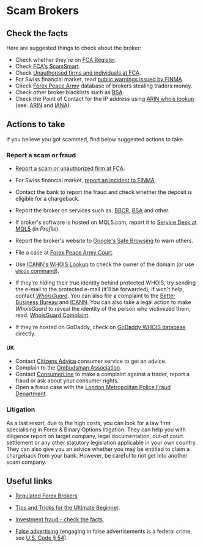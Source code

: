 # Scam Brokers

## Check the facts

Here are suggested things to check about the broker:

- Check whether they're on [FCA Register][21].
- Check [FCA's ScamSmart][22].
- Check [Unauthorised firms and individuals at FCA][23].
- For Swiss financial market, read [public warnings issued by FINMA][24].
- Check [Forex Peace Army][25] database of brokers stealing traders money.
- Check other broker blacklists such as [BSA][26].
- Check the Point of Contact for the IP address using [ARIN whois lookup][27] (see: [ARIN][28] and [IANA][29]).

## Actions to take

If you believe you got scammed, find below suggested actions to take.

### Report a scam or fraud

- [Report a scam or unauthorized firm at FCA][30].
- For Swiss financial market, [report an incident to FINMA][31].
- Contact the bank to report the fraud and check whether the deposit is eligible for a chargeback.
- Report the broker on services such as: [BBCR][33], [BSA][34] and other.
- If broker's software is hosted on MQL5.com, report it to [Service Desk at MQL5][35] (in *Profile*).
- Report the broker's website to [Google's Safe Browsing][36] to warn others.
- File a case at [Forex Peace Army Court][37].
-  Use [ICANN's WHOIS Lookup][38] to check the owner of the domain (or use [`whois` command][39]).

  - If they're hiding their true identity behind protected WHOIS, try sending the e-mail to the protected e-mail (it'll be forwarded), if won't help, contact [*WhoisGuard*][40]. You can also file a complaint to the [Better Business Bureau][41] and [ICANN][42]. You can also take a legal action to make *WhoisGuard* to reveal the identity of the person who victimized them, read: [WhoisGuard Complaint][43].

  - If they're hosted on GoDaddy, check on [GoDaddy WHOIS database][44] directly.

#### UK

- Contact [Citizens Advice][45] consumer service to get an advice.
- Complain to the [Ombudsman Association][46].
- Contact [ConsumerLine][47] to make a complaint against a trader, report a fraud or ask about your consumer rights.
- Open a fraud case with the [London Metropolitan Police Fraud Department](http://www.actionfraud.police.uk/).

### Litigation

As a last resort, due to the high costs, you can look for a law firm specialising in Forex & Binary Options litigation. They can help you with diligence report on target company, legal documentation, out-of court settlement or any other statutory legislation applicable in your own country. They can also give you an advice whether you may be entitled to claim a chargeback from your bank. However, be careful to not get into another scam company.

## Useful links

- [Regulated Forex Brokers][16].
- [Tips and Tricks for the Ultimate Beginner][17].
- [Investment fraud - check the facts][18].
- [False advertising][19] (engaging in false advertisements is a federal crime, see [U.S. Code § 54][20]).

  [16]: https://www.allfxbrokers.com/brokers/regulation
  [17]: http://www.binaryoptionsblacklist.com/tips/
  [18]: https://www.finma.ch/en/finma-public/investment-fraud/
  [19]: https://en.wikipedia.org/wiki/False_advertising
  [20]: https://www.law.cornell.edu/uscode/text/15/54
  [21]: https://www.fca.org.uk/firms/financial-services-register
  [22]: https://www.fca.org.uk/scamsmart/warning-list
  [23]: https://www.fca.org.uk/consumers/unauthorised-firms-individuals
  [24]: https://www.finma.ch/en/finma-public/warnungen/
  [25]: http://www.forexpeacearmy.com/
  [26]: https://binaryscamadvisor.net/blacklist/
  [27]: http://whois.arin.net/
  [28]: https://www.arin.net/
  [29]: https://en.wikipedia.org/wiki/Internet_Assigned_Numbers_Authority
  [30]: https://www.fca.org.uk/consumers/report-scam-unauthorised-firm
  [31]: https://www.finma.ch/en/finma-public/reporting-information/
  [32]: https://mychargeback.com/
  [33]: https://www.binarybrokercomplaint.com/file-complaint
  [34]: https://binaryscamadvisor.net/recover-your-funds/
  [35]: https://www.mql5.com/
  [36]: https://safebrowsing.google.com/
  [37]: http://www.forexpeacearmy.com/community/pages/traders-court/
  [38]: https://whois.icann.org/en
  [39]: https://linux.die.net/man/1/whois
  [40]: http://www.whoisguard.com/
  [41]: https://www.bbb.org/
  [42]: https://forms.icann.org/en/contact
  [43]: http://suespammers.net/whoisguard-complaint-whoisguard-review/
  [44]: https://www.godaddy.com/whois
  [45]: https://www.gov.uk/consumer-protection-rights
  [46]: http://www.ombudsmanassociation.org/find-an-ombudsman.php
  [47]: https://www.nidirect.gov.uk/services/contact-consumerline-make-complaint-or-ask-advice
